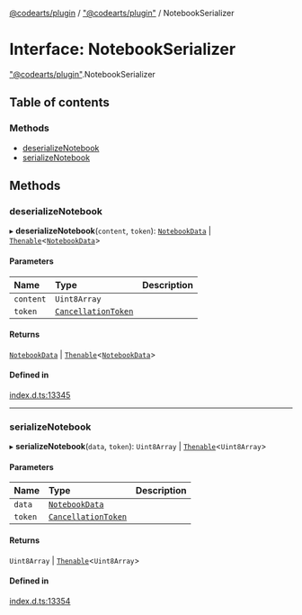 [@codearts/plugin](../README.md) / ["@codearts/plugin"](../modules/_codearts_plugin_.md) / NotebookSerializer

# Interface: NotebookSerializer

["@codearts/plugin"](../modules/_codearts_plugin_.md).NotebookSerializer

## Table of contents

### Methods

- [deserializeNotebook](codearts_plugin_.NotebookSerializer.md#deserializenotebook)
- [serializeNotebook](codearts_plugin_.NotebookSerializer.md#serializenotebook)

## Methods

### deserializeNotebook

▸ **deserializeNotebook**(`content`, `token`): [`NotebookData`](../classes/codearts_plugin_.NotebookData.md) \| [`Thenable`](Thenable.md)<[`NotebookData`](../classes/codearts_plugin_.NotebookData.md)\>

#### Parameters

| Name | Type | Description |
| :------ | :------ | :------ |
| `content` | `Uint8Array` |  |
| `token` | [`CancellationToken`](codearts_plugin_.CancellationToken.md) |  |

#### Returns

[`NotebookData`](../classes/codearts_plugin_.NotebookData.md) \| [`Thenable`](Thenable.md)<[`NotebookData`](../classes/codearts_plugin_.NotebookData.md)\>

#### Defined in

[index.d.ts:13345](https://github.com/huaweicloud/cloudide-plugin-api/blob/b58031b/index.d.ts#L13345)

___

### serializeNotebook

▸ **serializeNotebook**(`data`, `token`): `Uint8Array` \| [`Thenable`](Thenable.md)<`Uint8Array`\>

#### Parameters

| Name | Type | Description |
| :------ | :------ | :------ |
| `data` | [`NotebookData`](../classes/codearts_plugin_.NotebookData.md) |  |
| `token` | [`CancellationToken`](codearts_plugin_.CancellationToken.md) |  |

#### Returns

`Uint8Array` \| [`Thenable`](Thenable.md)<`Uint8Array`\>

#### Defined in

[index.d.ts:13354](https://github.com/huaweicloud/cloudide-plugin-api/blob/b58031b/index.d.ts#L13354)
